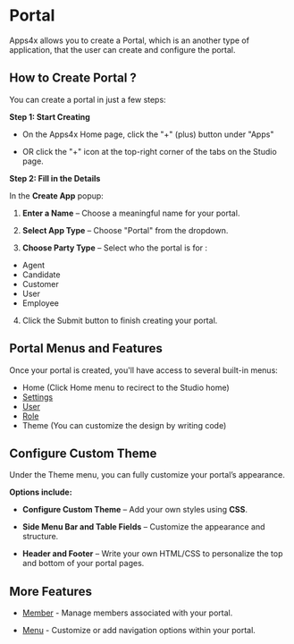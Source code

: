 # Portal

Apps4x allows you to create a Portal, which is an another type of application, that the user can create and configure the portal.

## How to Create Portal ?

You can create a portal in just a few steps:

**Step 1: Start Creating**

  - On the Apps4x Home page, click the "+" (plus) button under "Apps"

  - OR click the "+" icon at the top-right corner of the tabs on the Studio page.

**Step 2: Fill in the Details**

In the **Create App** popup:

  1. **Enter a Name** – Choose a meaningful name for your portal.

  2. **Select App Type** – Choose "Portal" from the dropdown.

  3. **Choose Party Type** – Select who the portal is for :

  - Agent
  - Candidate
  - Customer
  - User
  - Employee

  4. Click the Submit button to finish creating your portal.

## Portal Menus and Features

Once your portal is created, you'll have access to several built-in menus:

  - Home (Click Home menu to recirect to the Studio home)
  - [Settings](../../docs/Settings/Settings.md)
  - [User](../../docs/Users/Users.md)
  - [Role](../../docs/Role/Role.md)
  - Theme (You can customize the design by writing code)

## Configure Custom Theme

Under the Theme menu, you can fully customize your portal’s appearance.

**Options include:**

  - **Configure Custom Theme** – Add your own styles using **CSS**.

  - **Side Menu Bar and Table Fields** – Customize the appearance and structure.

  - **Header and Footer** – Write your own HTML/CSS to personalize the top and bottom of your portal pages.

## More Features

  - [Member](../../docs/Member/Member.md) - Manage members associated with your portal.

  - [Menu](../../docs/Menu/Menu.md) - Customize or add navigation options within your portal.